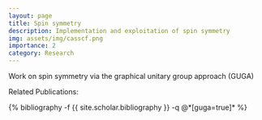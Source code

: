 ```yaml
---
layout: page
title: Spin symmetry 
description: Implementation and exploitation of spin symmetry
img: assets/img/casscf.png
importance: 2
category: Research
---
```


Work on spin symmetry via the graphical unitary group approach (GUGA)

Related Publications: 
<div class="publications">
    {% bibliography -f {{ site.scholar.bibliography }} -q @*[guga=true]* %}
</div>

